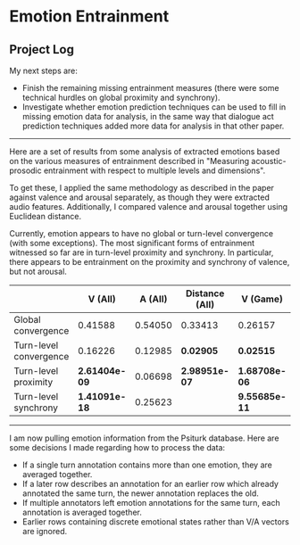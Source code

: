 # Emotion Entrainment

## Project Log

My next steps are:
* Finish the remaining missing entrainment measures (there were some technical hurdles on global proximity and synchrony).
* Investigate whether emotion prediction techniques can be used to fill in missing emotion data for analysis, in the same way that dialogue act prediction techniques added more data for analysis in that other paper. 

---

Here are a set of results from some analysis of extracted emotions based on the various measures of entrainment described in "Measuring acoustic-prosodic entrainment with respect to multiple levels and dimensions".

To get these, I applied the same methodology as described in the paper against valence and arousal separately, as though they were extracted audio features. Additionally, I compared valence and arousal together using Euclidean distance.

Currently, emotion appears to have no global or turn-level convergence (with some exceptions). The most significant forms of entrainment witnessed so far are in turn-level proximity and synchrony. In particular, there appears to be entrainment on the proximity and synchrony of valence, but not arousal.

|                        | V (All)     | A (All) | Distance (All) | V (Game)    | A (Game) | Distance (Game) | V (Conv)    | A (Conv) | Distance (Conv) |
|------------------------|-------------|---------|----------------|-------------|----------|-----------------|-------------|----------|-----------------|
| Global convergence     | 0.41588     | 0.54050 | 0.33413        | 0.26157     | 0.44617  | 0.23013         | 0.87897     | 0.96349  | 0.85888         |
| Turn-level convergence | 0.16226     | 0.12985 |**0.02905**        | **0.02515**     | 0.22459  | **0.01701**         | 0.43663     | 0.33926  | 0.70134         |
| Turn-level proximity   | **2.61404e-09** | 0.06698 | **2.98951e-07**    | **1.68708e-06** | 0.05899  |**1.77216e-05**     | **0.00013**    | 0.62796  | **0.00323**         |
| Turn-level synchrony   | **1.41091e-18** | 0.25623 |                | **9.55685e-11** | 0.13923  |                 | **3.53121e-08** | 0.54941  |                 |

---

I am now pulling emotion information from the Psiturk database. Here are some decisions I made regarding how to process the data:

* If a single turn annotation contains more than one emotion, they are averaged together.
* If a later row describes an annotation for an earlier row which already annotated the same turn, the newer annotation replaces the old.
* If multiple annotators left emotion annotations for the same turn, each annotation is averaged together.
* Earlier rows containing discrete emotional states rather than V/A vectors are ignored.